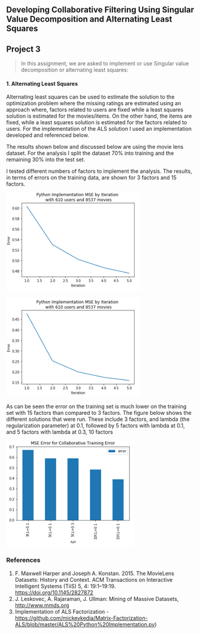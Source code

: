## Developing Collaborative Filtering Using Singular Value Decomposition and Alternating Least Squares


## Project 3
> In this assignment, we are asked to implement or use Singular value decomposition or alternating least squares:

#### 1. Alternating Least Squares 

Alternating least squares can be used to estimate the solution to the optimization problem where the missing ratings are 
estimated using an approach where, factors related to users are fixed while a least squares solution is estimated for the movies/items. 
On the other hand, the items are fixed, while a least squares solution is estimated for the factors related to users. For the implementation
of the ALS solution I used an implementation developed and referenced below.  

The results shown below and discussed below are using the movie lens dataset. For the analysis I split the dataset 70% into
training and the remaining 30% into the test set. 

I tested different numbers of factors to implement the analysis. The results, in terms of errors on the training data,
are shown for 3 factors and 15 factors. 

![](images/ALS_3factors.png)

![](images/ALS_15factors.png)

As can be seen the error on the training set is much lower on the training set with 15 factors than compared to 3 factors. 
The figure below shows the different solutions that were run. These include 3 factors, and lambda (the regularization parameter)
at 0.1, followed by 5 factors with lambda at 0.1, and 5 factors with lambda at 0.3, 10 factors 

![](images/train_rmse.png)


### References
1. F. Maxwell Harper and Joseph A. Konstan. 2015. The MovieLens Datasets: History and Context. ACM Transactions on Interactive Intelligent Systems (TiiS) 5, 4: 19:1–19:19. 
https://doi.org/10.1145/2827872
2. J. Leskovec, A. Rajaraman, J. Ullman: Mining of Massive Datasets, http://www.mmds.org
3. Implementation of ALS Factorization - https://github.com/mickeykedia/Matrix-Factorization-ALS/blob/master/ALS%20Python%20Implementation.py)


